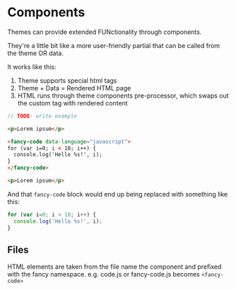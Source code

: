 # Components

Themes can provide extended FUNctionality through components.  

They're a little bit like a more user-friendly partial that can be called from the theme OR data.  

It works like this:

1. Theme supports special html tags
2. Theme + Data = Rendered HTML page
3. HTML runs through theme components pre-processor, which swaps out the custom tag with rendered content

```javascript
// TODO: write example
```

```html
<p>Lorem ipsum</p>

<fancy-code data-language="javascript">
for (var i=0; i < 10; i++) {
  console.log('Hello %s!', i);
}
</fancy-code>

<p>Lorem ipsum</p>
```

And that `fancy-code` block would end up being replaced with something like this: 

```javascript
for (var i=0; i < 10; i++) {
  console.log('Hello %s!', i);
}
```

## Files

HTML elements are taken from the file name the component and prefixed with the fancy namespace.  e.g. code.js or fancy-code.js becomes `<fancy-code>`
